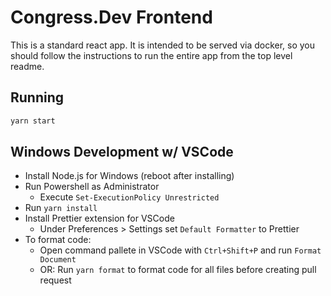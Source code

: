# Congress.Dev Frontend

This is a standard react app. It is intended to be served via docker, so you should follow the instructions to run the entire app from the top level readme.

## Running

```bash
yarn start
```

## Windows Development w/ VSCode

- Install Node.js for Windows (reboot after installing)
- Run Powershell as Administrator
    - Execute `Set-ExecutionPolicy Unrestricted`
- Run `yarn install`
- Install Prettier extension for VSCode
    - Under Preferences > Settings set `Default Formatter` to Prettier
- To format code:
    - Open command pallete in VSCode with `Ctrl+Shift+P` and run `Format Document`
    - OR: Run `yarn format` to format code for all files before creating pull request
